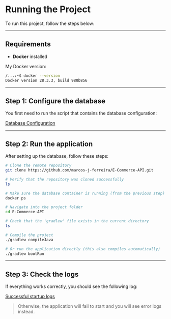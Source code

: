 # Running the Project

To run this project, follow the steps below:

---

## Requirements

* **Docker** installed

My Docker version:

```bash
/...:~$ docker --version
Docker version 28.3.3, build 980b856
```

---

## Step 1: Configure the database

You first need to run the script that contains the database configuration:

[Database Configuration](./DatabaseConfiguration.md)

---

## Step 2: Run the application

After setting up the database, follow these steps:

```bash
# Clone the remote repository
git clone https://github.com/marcos-j-ferreira/E-Commerce-API.git

# Verify that the repository was cloned successfully
ls

# Make sure the database container is running (from the previous step)
docker ps

# Navigate into the project folder
cd E-Commerce-API

# Check that the 'gradlew' file exists in the current directory
ls

# Compile the project
./gradlew compileJava

# Or run the application directly (this also compiles automatically)
./gradlew bootRun
```

---

## Step 3: Check the logs

If everything works correctly, you should see the following log:

[Successful startup logs](../logs/logs.log)

> Otherwise, the application will fail to start and you will see error logs instead.
